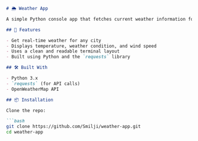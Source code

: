 ```markdown
# 🌦️ Weather App

A simple Python console app that fetches current weather information for any city using the [OpenWeatherMap API](https://openweathermap.org/).

## 🚀 Features

- Get real-time weather for any city
- Displays temperature, weather condition, and wind speed
- Uses a clean and readable terminal layout
- Built using Python and the `requests` library

## 🛠️ Built With

- Python 3.x
- `requests` (for API calls)
- OpenWeatherMap API

## 📦 Installation

Clone the repo:

```bash
git clone https://github.com/Smilji/weather-app.git
cd weather-app